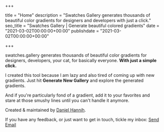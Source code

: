 +++

title = "Home"
description = "Swatches Gallery generates thousands of beautiful color gradients for designers and developers with just a click."
seo_title = "Swatches Gallery | Generate beautiful colored gradients"
date = "2021-03-02T00:00:00+00:00"
publishdate = "2021-03-02T00:00:00+00:00"

+++

swatches.gallery generates thousands of beautiful color gradients for designers, developers, your cat, for basically everyone. **With just a simple click.**

I created this tool because I am lazy and also tired of coming up with new gradients. Just hit **Generate New Gallery** and explore the generated gradients.

And if you're particularly fond of a gradient, add it to your favorites and stare at those smushy lines until you can't handle it anymore.

Created & maintained by <a target="_blank" rel="noopener" title="Website of Daniel Hannih" href="https://danielhannih.com">Daniel Hannih</a>.

If you have any feedback, or just want to get in touch, tickle my inbox: <a target="_top" href="mailto:daniel.mitteregger@gmail.com?Subject=Hello%20Daniel" title="Contact Daniel Hannih via Email">Send Email</a>


<!--
## Gradient Generator
dasdas

Are you looking for vibrant gradients? You have come to the right place. -->
